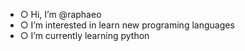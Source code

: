 - ○ Hi, I’m @raphaeo
- ○ I’m interested in learn new programing languages
- ○ I’m currently learning python
